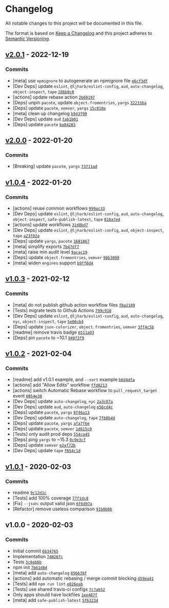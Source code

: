 # Changelog

All notable changes to this project will be documented in this file.

The format is based on [Keep a Changelog](https://keepachangelog.com/en/1.0.0/)
and this project adheres to [Semantic Versioning](https://semver.org/spec/v2.0.0.html).

## [v2.0.1](https://github.com/ljharb/publishers/compare/v2.0.0...v2.0.1) - 2022-12-19

### Commits

- [meta] use `npmignore` to autogenerate an npmignore file [`e6cf3df`](https://github.com/ljharb/publishers/commit/e6cf3dfae9a383e34f490ca6230cef8a8d5ab544)
- [Dev Deps] update `eslint`, `@ljharb/eslint-config`, `aud`, `auto-changelog`, `object-inspect`, `tape` [`20bb0c0`](https://github.com/ljharb/publishers/commit/20bb0c07385c270a68454a6bd99e56b65bbeee87)
- [actions] update rebase action [`2b69197`](https://github.com/ljharb/publishers/commit/2b691970d334c7a3cb43f428e18cd4f3882248e9)
- [Deps] unpin `pacote`, update `object.fromentries`, `yargs` [`322316a`](https://github.com/ljharb/publishers/commit/322316a650726789b0b3c1c93ba14f15fe63e988)
- [Deps] update `pacote`, `semver`, `yargs` [`15c810e`](https://github.com/ljharb/publishers/commit/15c810e117d5621c9aafda8fe99d1018208d27a5)
- [meta] clean up changelog [`b943f99`](https://github.com/ljharb/publishers/commit/b943f998e4408c69d0c5193436f58544acee68a0)
- [Dev Deps] update `aud` [`fab1b01`](https://github.com/ljharb/publishers/commit/fab1b01f48a97d2d19d3f1d9fb98a2fbd7093ab3)
- [Deps] update `pacote` [`ba84283`](https://github.com/ljharb/publishers/commit/ba84283aaabcdf253f64172fb4784819bcc1597e)

## [v2.0.0](https://github.com/ljharb/publishers/compare/v1.0.4...v2.0.0) - 2022-01-20

### Commits

- [Breaking] update `pacote`, `yargs` [`73711ad`](https://github.com/ljharb/publishers/commit/73711addf2b6715a6d006e398345efdce9aa33a5)

## [v1.0.4](https://github.com/ljharb/publishers/compare/v1.0.3...v1.0.4) - 2022-01-20

### Commits

- [actions] reuse common workflows [`999ac33`](https://github.com/ljharb/publishers/commit/999ac33f40c8cae73ec42b7b8a47b7d556369689)
- [Dev Deps] update `eslint`, `@ljharb/eslint-config`, `aud`, `auto-changelog`, `object-inspect`, `safe-publish-latest`, `tape` [`816a7e4`](https://github.com/ljharb/publishers/commit/816a7e4ce09e385b1f2cd0c1678be674a93a6465)
- [actions] update workflows [`31d8bd7`](https://github.com/ljharb/publishers/commit/31d8bd7e9a02a141bfa2889c8994c4bd2eb6a6d5)
- [Dev Deps] update `eslint`, `@ljharb/eslint-config`, `aud`, `object-inspect`, `tape` [`a23f02a`](https://github.com/ljharb/publishers/commit/a23f02a8e24f9d9ea48e76559f0dc02c5410b4ae)
- [Deps] update `yargs`, `pacote` [`1601867`](https://github.com/ljharb/publishers/commit/160186737023422b0e9f995fb72cb7994f51a990)
- [meta] simplify exports [`7b47df7`](https://github.com/ljharb/publishers/commit/7b47df79615d6eb5b43a9c2c2558391519212d83)
- [meta] raise min audit level [`9acac19`](https://github.com/ljharb/publishers/commit/9acac19d23f5e6894298c07818761f92bf4e0c00)
- [Deps] update `object.fromentries`, `semver` [`98b3009`](https://github.com/ljharb/publishers/commit/98b300926e6ecc771019705bcd0972dc70bbe4b9)
- [meta] widen `engines` support [`b9ff6d4`](https://github.com/ljharb/publishers/commit/b9ff6d4579b6508e273e35173b2415c4dcd71276)

## [v1.0.3](https://github.com/ljharb/publishers/compare/v1.0.2...v1.0.3) - 2021-02-12

### Commits

- [meta] do not publish github action workflow files [`f8a2189`](https://github.com/ljharb/publishers/commit/f8a2189ecdacea1218182f78dd2f433388d469bb)
- [Tests] migrate tests to Github Actions [`799c918`](https://github.com/ljharb/publishers/commit/799c918482fd29ed206a5fd2dcf346dec782032a)
- [Dev Deps] update `eslint`, `@ljharb/eslint-config`, `aud`, `auto-changelog`, `nyc`, `object-inspect`, `tape` [`5e06cb4`](https://github.com/ljharb/publishers/commit/5e06cb4430c1872babec975db65c4497d6be9069)
- [Deps] update `json-colorizer`, `object.fromentries`, `semver` [`3ff4c5b`](https://github.com/ljharb/publishers/commit/3ff4c5bd837121b954e58faf23a5aac616be1825)
- [readme] remove travis badge [`6511a03`](https://github.com/ljharb/publishers/commit/6511a03e004effce94ca5462fa5691b284305da8)
- [Deps] pin `pacote` to ~10.1 [`940f3f9`](https://github.com/ljharb/publishers/commit/940f3f92bec34db4cb6f5151573dd0033ed592e7)

## [v1.0.2](https://github.com/ljharb/publishers/compare/v1.0.1...v1.0.2) - 2021-02-04

### Commits

- [readme] add v1.0.1 example, and `--sort` example [`b6d4dfa`](https://github.com/ljharb/publishers/commit/b6d4dfaf17c2c008e6ba0237879c40e6da87c1ba)
- [actions] add "Allow Edits" workflow [`ffd8213`](https://github.com/ljharb/publishers/commit/ffd82131591687809d43f69e04f4675bcaa6b4a7)
- [actions] switch Automatic Rebase workflow to `pull_request_target` event [`0054e30`](https://github.com/ljharb/publishers/commit/0054e30d9a318323d02667dd44b63103081c071c)
- [Dev Deps] update `auto-changelog`, `nyc` [`2a3c07a`](https://github.com/ljharb/publishers/commit/2a3c07a229fa294f257947a03e78944e54e514db)
- [Dev Deps] update `aud`, `auto-changelog` [`e56cd4c`](https://github.com/ljharb/publishers/commit/e56cd4c16ff2630f60f110171ce1cca6fc786db8)
- [Deps] update `pacote`, `yargs` [`8f46a13`](https://github.com/ljharb/publishers/commit/8f46a138a15d69a24aa73ee783499da93a9f4790)
- [Dev Deps] update `auto-changelog`, `tape` [`7fb8b4d`](https://github.com/ljharb/publishers/commit/7fb8b4d3ce4da1248eb98fbe5232e88cc7a5b005)
- [Deps] update `pacote`, `yargs` [`afa7f6e`](https://github.com/ljharb/publishers/commit/afa7f6ecf4b56165ce70eeec8c9f05169f3e1312)
- [Deps] update `pacote`, `semver` [`1d615c0`](https://github.com/ljharb/publishers/commit/1d615c05cc8e70bab2b0aafb8f55a14a0e4a2579)
- [Tests] only audit prod deps [`554ca45`](https://github.com/ljharb/publishers/commit/554ca4556eaaf4515f54586e2e5fdf88163fed57)
- [Deps] ping `yargs` to ~15.3 [`0c9e3cf`](https://github.com/ljharb/publishers/commit/0c9e3cf8f8336dc331d0a7a39c858937e9a42d73)
- [Deps] update `semver` [`e2af72b`](https://github.com/ljharb/publishers/commit/e2af72b74f1147c8c17e210548154027b839583a)
- [Dev Deps] update `tape` [`f654c1d`](https://github.com/ljharb/publishers/commit/f654c1db64b813494b44efcd240fa2e37e940dd9)

## [v1.0.1](https://github.com/ljharb/publishers/compare/v1.0.0...v1.0.1) - 2020-02-03

### Commits

- readme [`9c12d1c`](https://github.com/ljharb/publishers/commit/9c12d1c05da5cb1e79f8701d1c6bbaf63fb00e59)
- [Tests] add 100% coverage [`77f1dc8`](https://github.com/ljharb/publishers/commit/77f1dc81353c3bd9e11db4e5a0ede4b599efcb55)
- [Fix] `--json`: output valid json [`6f6d97a`](https://github.com/ljharb/publishers/commit/6f6d97a89375be72af4ddaa5d84b2cad949af9f4)
- [Refactor] remove useless comparison [`91b0b86`](https://github.com/ljharb/publishers/commit/91b0b867f2e657c6d80fbc324faf408f5adedff4)

## v1.0.0 - 2020-02-03

### Commits

- Initial commit [`6b34765`](https://github.com/ljharb/publishers/commit/6b3476501afac2258a988c7bc028ee9a7f0db85b)
- Implementation [`74028fc`](https://github.com/ljharb/publishers/commit/74028fc2464c786bd5a1c523f50d49baa0dfeb3d)
- Tests [`3c0ab6b`](https://github.com/ljharb/publishers/commit/3c0ab6bfcb36cc953dcfaa5174535e6bbc6d6189)
- npm init [`7b61d8d`](https://github.com/ljharb/publishers/commit/7b61d8dabd774f329218881ac405e10c40a4dc04)
- [meta] add `auto-changelog` [`856639f`](https://github.com/ljharb/publishers/commit/856639f6554c00512972102fbf9dbd93bf762e54)
- [actions] add automatic rebasing / merge commit blocking [`d59ea41`](https://github.com/ljharb/publishers/commit/d59ea41af3131ec513253dea90106243e100789b)
- [Tests] add `npm run lint` [`e026eab`](https://github.com/ljharb/publishers/commit/e026eab156b4ac53e2eb836a5ff43403637b75cf)
- [Tests] use shared travis-ci configs [`7c7a652`](https://github.com/ljharb/publishers/commit/7c7a652225903ac4ad5bb3e729151eb8b9c8d027)
- Only apps should have lockfiles [`1ee487f`](https://github.com/ljharb/publishers/commit/1ee487f3a2863580d40546f19486ccc9e364cbd4)
- [meta] add `safe-publish-latest` [`5f63234`](https://github.com/ljharb/publishers/commit/5f632344139561b1bf5330c6a9bfca3bbe783c05)
